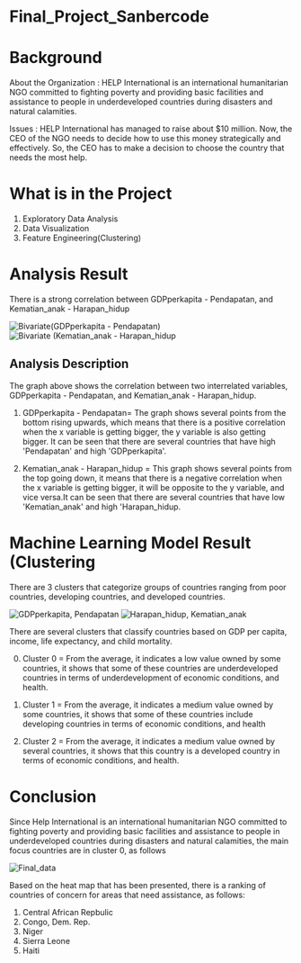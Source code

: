 # Final_Project_Sanbercode

# Background

About the Organization :
HELP International is an international humanitarian NGO committed to fighting poverty and providing basic facilities and assistance to people in underdeveloped countries during disasters and natural calamities.

Issues :
HELP International has managed to raise about $10 million. Now, the CEO of the NGO needs to decide how to use this money strategically and effectively. So, the CEO has to make a decision to choose the country that needs the most help.



# What is in the Project
 1. Exploratory Data Analysis
 2. Data Visualization
 3. Feature Engineering(Clustering)

# Analysis Result
There is a strong correlation between GDPperkapita - Pendapatan, and Kematian_anak - Harapan_hidup


![Bivariate(GDPperkapita - Pendapatan)](https://github.com/adimasmrid/Sanbercode/assets/125172558/182ca9f1-2886-4f5b-bafe-fdc04361220e)
![Bivariate (Kematian_anak - Harapan_hidup](https://github.com/adimasmrid/Sanbercode/assets/125172558/aea91d6d-eef5-46b6-8b09-db7503d39ebf)

Analysis Description
----
The graph above shows the correlation between two interrelated variables, GDPperkapita - Pendapatan, and Kematian_anak - Harapan_hidup.

1. GDPperkapita - Pendapatan= The graph shows several points from the bottom rising upwards, which means that there is a positive correlation when the x variable is getting bigger, the y variable is also getting bigger. It can be seen that there are several countries that have high 'Pendapatan' and high 'GDPperkapita'.

2. Kematian_anak - Harapan_hidup = This graph shows several points from the top going down, it means that there is a negative correlation when the x variable is getting bigger, it will be opposite to the y variable, and vice versa.It can be seen that there are several countries that have low 'Kematian_anak' and high 'Harapan_hidup.



# Machine Learning Model Result (Clustering
There are 3 clusters that categorize groups of countries ranging from poor countries, developing countries, and developed countries.

![GDPperkapita,   Pendapatan](https://github.com/adimasmrid/Sanbercode/assets/125172558/34fb55b3-453b-4ca2-937f-3c9570a2443c)  ![Harapan_hidup,   Kematian_anak](https://github.com/adimasmrid/Sanbercode/assets/125172558/171c7585-8ef0-410d-aa51-01204edfd14e)



There are several clusters that classify countries based on GDP per capita, income, life expectancy, and child mortality. 

0. Cluster 0 = From the average, it indicates a low value owned by some countries, it shows that some of these countries are underdeveloped countries in terms of underdevelopment of economic conditions, and health.

1. Cluster 1 = From the average, it indicates a medium value owned by some countries, it shows that some of these countries include developing countries in terms of economic conditions, and health

2. Cluster 2 = From the average, it indicates a medium value owned by several countries, it shows that this country is a developed country in terms of economic conditions, and health.


# Conclusion
Since Help International is an international humanitarian NGO committed to fighting poverty and providing basic facilities and assistance to people in underdeveloped countries during disasters and natural calamities, the main focus countries are in cluster 0, as follows 


![Final_data](https://github.com/adimasmrid/Sanbercode/assets/125172558/7e3c3649-89ed-42c6-bb99-329e573bf70d)


Based on the heat map that has been presented, there is a ranking of countries of concern for
areas that need assistance, as follows:
1. Central African Repbulic
2. Congo, Dem. Rep.
3. Niger
4. Sierra Leone
5. Haiti
